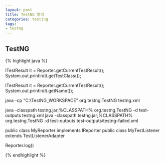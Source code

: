 ```yaml
---
layout: post
title: TestNG 学习
categories: testing
tags: 
- testng
---
```


## TestNG

{% highlight java %}

ITestResult it = Reporter.getCurrentTestResult();
System.out.println(it.getTestClass()); 

ITestResult it = Reporter.getCurrentTestResult(); 
System.out.println(it.getName());

java -cp "C:\TestNG_WORKSPACE" org.testng.TestNG testng.xml

java -classpath testng.jar;%CLASSPATH% org.testng.TestNG -d test-outputs testng.xml
java -classpath testng.jar;%CLASSPATH% org.testng.TestNG -d test-outputs test-outputs\testng-failed.xml

public class MyReporter implements IReporter
public class MyTestListener extends TestListenerAdapter

Reporter.log()

{% endhighlight %}
